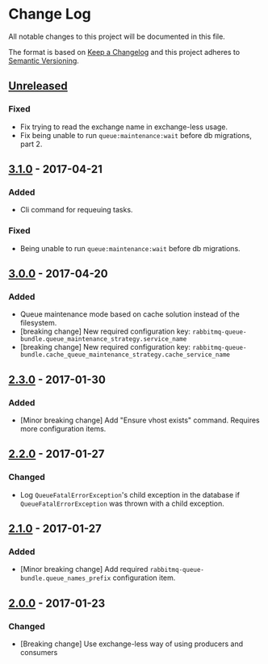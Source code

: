 # Change Log
All notable changes to this project will be documented in this file.

The format is based on [Keep a Changelog](http://keepachangelog.com/)
and this project adheres to [Semantic Versioning](http://semver.org/).

## [Unreleased]
### Fixed
- Fix trying to read the exchange name in exchange-less usage.
- Fix being unable to run `queue:maintenance:wait` before db migrations, part 2.

## [3.1.0] - 2017-04-21
### Added
- Cli command for requeuing tasks. 

### Fixed
- Being unable to run `queue:maintenance:wait` before db migrations.

## [3.0.0] - 2017-04-20
### Added
- Queue maintenance mode based on cache solution instead of the filesystem.
- [breaking change] New required configuration key: `rabbitmq-queue-bundle.queue_maintenance_strategy.service_name`
- [breaking change] New required configuration key: `rabbitmq-queue-bundle.cache_queue_maintenance_strategy.cache_service_name`

## [2.3.0] - 2017-01-30
### Added
- [Minor breaking change] Add "Ensure vhost exists" command. Requires more configuration items.

## [2.2.0] - 2017-01-27
### Changed
- Log `QueueFatalErrorException`'s child exception in the database if `QueueFatalErrorException` was thrown with a child exception.

## [2.1.0] - 2017-01-27
### Added
- [Minor breaking change] Add required `rabbitmq-queue-bundle.queue_names_prefix` configuration item.

## [2.0.0] - 2017-01-23
### Changed
- [Breaking change] Use exchange-less way of using producers and consumers

[Unreleased]: https://github.com/printedcom/rabbitmq-queue-bundle/compare/3.1.0...HEAD
[3.1.0]: https://github.com/printedcom/rabbitmq-queue-bundle/compare/3.0.0...3.1.0
[3.0.0]: https://github.com/printedcom/rabbitmq-queue-bundle/compare/2.3.0...3.0.0
[2.3.0]: https://github.com/printedcom/rabbitmq-queue-bundle/compare/2.2.0...2.3.0
[2.2.0]: https://github.com/printedcom/rabbitmq-queue-bundle/compare/2.1.0...2.2.0
[2.1.0]: https://github.com/printedcom/rabbitmq-queue-bundle/compare/2.0.0...2.1.0
[2.0.0]: https://github.com/printedcom/rabbitmq-queue-bundle/compare/1.0.0...2.0.0
